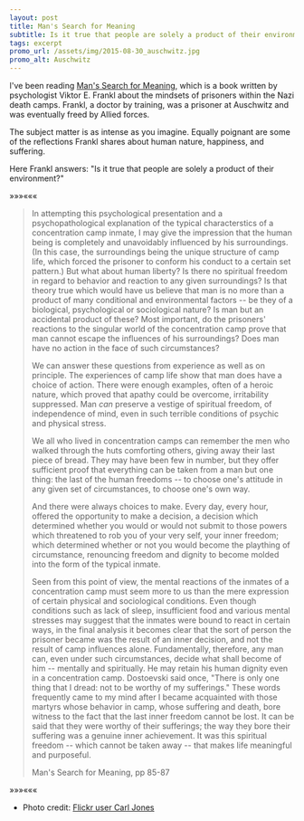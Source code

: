 ```yaml
---
layout: post
title: Man's Search for Meaning 
subtitle: Is it true that people are solely a product of their environment?
tags: excerpt
promo_url: /assets/img/2015-08-30_auschwitz.jpg
promo_alt: Auschwitz 
---
```


I've been reading <a href="http://www.amazon.com/Mans-Search-Meaning-Viktor-Frankl/dp/0807014273/ref=as_li_ss_tl?_encoding=UTF8&qid=&sr=&linkCode=sl1&tag=musings01b1-20&linkId=0b24dfd82cecb1ba112873190fadf260" target="_blank">Man's Search for Meaning,</a> which is a book written by psychologist Viktor E. Frankl about the mindsets of prisoners within the Nazi death camps.  Frankl, a doctor by training, was a prisoner at Auschwitz and was eventually freed by Allied forces.

The subject matter is as intense as you imagine. Equally poignant are some of the reflections Frankl shares about human nature, happiness, and suffering.

Here Frankl answers: "Is it true that people are solely a product of their environment?"

<div class="separator">&raquo;&raquo;&raquo;&laquo;&laquo;&laquo;</div>

> In attempting this psychological presentation and a psychopathological explanation of the typical characterstics of a concentration camp inmate, I may give the impression that the human being is completely and unavoidably influenced by his surroundings.
> (In this case, the surroundings being the unique structure of camp life, which forced the prisoner to conform his conduct to a certain set pattern.) But what about human liberty? Is there no spiritual freedom in regard to behavior and reaction to any given
> surroundings? Is that theory true which would have us believe that man is no more than a product of many conditional and environmental factors -- be they of a biological, psychological or sociological nature? Is man but an accidental product of these? Most
> important, do the prisoners' reactions to the singular world of the concentration camp prove that man cannot escape the influences of his surroundings? Does man have no action in the face of such circumstances?
>
> We can answer these questions from experience as well as on principle. The experiences of camp life show that man does have a choice of action. There were enough examples, often of a heroic nature, which proved that apathy could be overcome, irritability
> suppressed. Man *can* preserve a vestige of spiritual freedom, of independence of mind, even in such terrible conditions of psychic and physical stress.
>
> We all who lived in concentration camps can remember the men who walked through the huts comforting others, giving away their last piece of bread. They may have been few in number, but they offer sufficient proof that everything can be taken from a man but one thing:
> the last of the human freedoms -- to choose one's attitude in any given set of circumstances, to choose one's own way.
>
> And there were always choices to make. Every day, every hour, offered the opportunity to make a decision, a decision which determined whether you would or would not submit to those powers which threatened to rob you of your very self, your inner freedom;
> which determined whether or not you would become the plaything of circumstance, renouncing freedom and dignity to become molded into the form of the typical inmate.
>
> Seen from this point of view, the mental reactions of the inmates of a concentration camp must seem more to us than the mere expression of certain physical and sociological conditions. Even though conditions such as lack of sleep, insufficient food and various
> mental stresses may suggest that the inmates were bound to react in certain ways, in the final analysis it becomes clear that the sort of person the prisoner became was the result of an inner decision, and not the result of camp influences alone. Fundamentally,
> therefore, any man can, even under such circumstances, decide what shall become of him -- mentally and spiritually. He may retain his human dignity even in a concentration camp. Dostoevski said once, "There is only one thing that I dread: not to be worthy of my
> sufferings." These words frequently came to my mind after I became acquainted with those martyrs whose behavior in camp, whose suffering and death, bore witness to the fact that the last inner freedom cannot be lost. It can be said that they were worthy of their
> sufferings; the way they bore their suffering was a genuine inner achievement. It was this spiritual freedom -- which cannot be taken away -- that makes life meaningful and purposeful.
> <p class="quote-source">Man's Search for Meaning, pp 85-87</p>

<div class="separator">&raquo;&raquo;&raquo;&laquo;&laquo;&laquo;</div>

* Photo credit: <a href="https://www.flickr.com/photos/_belial/3425538117/in/photolist-6dGM92-sa2o4C-9dxt5L-8MhyT9-rvvei1-9dup4g-5nJje8-aMdCXg-qXiDtn-c4FeLu-aEtfeo-9dunCa-qXsr6n-qoKqng-qXstvx-9dxsQj-qF12Gk-adwY1K-rR9LW2-rSjpse-qEU1Nj-56FKjQ-qF2Hwg-qdDjYw-9dumVe-rFtqaX-9x3QhP-9dxsJm-qR49Yd-rN4Jen-9dunyn-9dumN6-qVajnu-bNGNh4-qEU1Bs-pyds6m-byabgH-bBwtQJ-6hZjkR-dt1Qw1-qvcYmp-9x6Ns1-p7o6Rj-9bpgYf-6eNJ8p-6eJjEV-8xCx63-8xcRBn-bj8R1-9x6Pom/" target="_blank">Flickr user Carl Jones</a>
